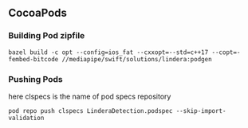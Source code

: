 ## CocoaPods

### Building Pod zipfile
```shell
bazel build -c opt --config=ios_fat --cxxopt=--std=c++17 --copt=-fembed-bitcode //mediapipe/swift/solutions/lindera:podgen
```

### Pushing Pods

here clspecs is the name of pod specs repository
```shell
pod repo push clspecs LinderaDetection.podspec --skip-import-validation
```
